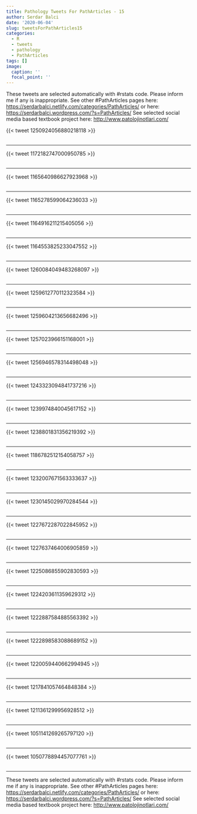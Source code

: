 ```yaml
---
title: Pathology Tweets For PathArticles - 15
author: Serdar Balci
date: '2020-06-04'
slug: tweetsForPathArticles15
categories:
  - R
  - tweets
  - pathology
  - PathArticles
tags: []
image:
  caption: ''
  focal_point: ''
---
```



These tweets are selected automatically with #rstats code. Please inform me if any is inappropriate.
See other #PathArticles pages here: https://serdarbalci.netlify.com/categories/PathArticles/  or here: https://serdarbalci.wordpress.com/?s=PathArticles/ 
See selected social media based textbook project here: http://www.patolojinotlari.com/

{{< tweet 1250924056880218118 >}}
<br>
<br>
<hr>
{{< tweet 1172182747000950785 >}}
<br>
<br>
<hr>
{{< tweet 1165640986627923968 >}}
<br>
<br>
<hr>
{{< tweet 1165278599064236033 >}}
<br>
<br>
<hr>
{{< tweet 1164916211215405056 >}}
<br>
<br>
<hr>
{{< tweet 1164553825233047552 >}}
<br>
<br>
<hr>
{{< tweet 1260084049483268097 >}}
<br>
<br>
<hr>
{{< tweet 1259612770112323584 >}}
<br>
<br>
<hr>
{{< tweet 1259604213656682496 >}}
<br>
<br>
<hr>
{{< tweet 1257023966151168001 >}}
<br>
<br>
<hr>
{{< tweet 1256946578314498048 >}}
<br>
<br>
<hr>
{{< tweet 1243323094841737216 >}}
<br>
<br>
<hr>
{{< tweet 1239974840045617152 >}}
<br>
<br>
<hr>
{{< tweet 1238801831356219392 >}}
<br>
<br>
<hr>
{{< tweet 1186782512154058757 >}}
<br>
<br>
<hr>
{{< tweet 1232007671563333637 >}}
<br>
<br>
<hr>
{{< tweet 1230145029970284544 >}}
<br>
<br>
<hr>
{{< tweet 1227672287022845952 >}}
<br>
<br>
<hr>
{{< tweet 1227637464006905859 >}}
<br>
<br>
<hr>
{{< tweet 1225086855902830593 >}}
<br>
<br>
<hr>
{{< tweet 1224203611359629312 >}}
<br>
<br>
<hr>
{{< tweet 1222887584885563392 >}}
<br>
<br>
<hr>
{{< tweet 1222898583088689152 >}}
<br>
<br>
<hr>
{{< tweet 1220059440662994945 >}}
<br>
<br>
<hr>
{{< tweet 1217841057464848384 >}}
<br>
<br>
<hr>
{{< tweet 1211361299956928512 >}}
<br>
<br>
<hr>
{{< tweet 1051141269265797120 >}}
<br>
<br>
<hr>
{{< tweet 1050778894457077761 >}}
<br>
<br>
<hr>


These tweets are selected automatically with #rstats code. Please inform me if any is inappropriate.
See other #PathArticles pages here: https://serdarbalci.netlify.com/categories/PathArticles/  or here: https://serdarbalci.wordpress.com/?s=PathArticles/ 
See selected social media based textbook project here: http://www.patolojinotlari.com/

